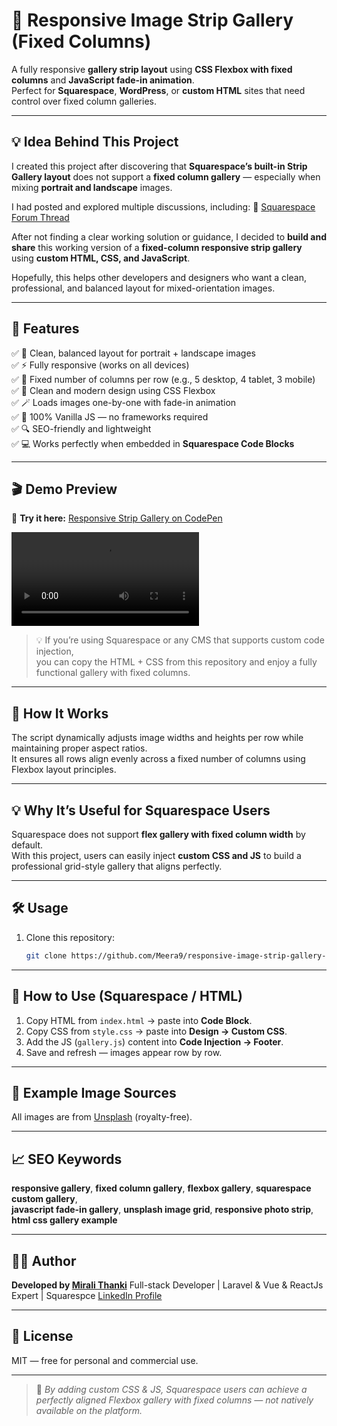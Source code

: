 # 🌿 Responsive Image Strip Gallery (Fixed Columns)

A fully responsive **gallery strip layout** using **CSS Flexbox with fixed columns** and **JavaScript fade-in animation**.  
Perfect for **Squarespace**, **WordPress**, or **custom HTML** sites that need control over fixed column galleries.

---

## 💡 Idea Behind This Project

I created this project after discovering that **Squarespace’s built-in Strip Gallery layout** does not support a **fixed column gallery** — especially when mixing **portrait and landscape** images.

I had posted and explored multiple discussions, including:
🔗 [Squarespace Forum Thread](https://forum.squarespace.com/topic/339316-strips-layout-gallery-mix-with-potrait-and-landscape-with-6-column-with-6-images-same-alignment/#comment-876114)

After not finding a clear working solution or guidance, I decided to **build and share** this working version of a **fixed-column responsive strip gallery** using **custom HTML, CSS, and JavaScript**.

Hopefully, this helps other developers and designers who want a clean, professional, and balanced layout for mixed-orientation images.

---

## 🚀 Features

✅ 📸 Clean, balanced layout for portrait + landscape images  
✅ ⚡ Fully responsive (works on all devices)  
✅ 🧱 Fixed number of columns per row (e.g., 5 desktop, 4 tablet, 3 mobile)  
✅ 🎨 Clean and modern design using CSS Flexbox  
✅ 🪄 Loads images one-by-one with fade-in animation  
✅ 🧠 100% Vanilla JS — no frameworks required  
✅ 🔍 SEO-friendly and lightweight  
✅ 💻 Works perfectly when embedded in **Squarespace Code Blocks**

---

## 🎬 Demo Preview

🔗 **Try it here:** [Responsive Strip Gallery on CodePen](https://codepen.io/meera9/pen/ZExBOBj)

![Gallery Demo](https://github.com/Meera9/responsive-image-strip-gallery-fixed-columns/blob/main/Responsive%20Image%20Strip%20Gallery%20Fixed%20Columns.mp4)

> 💡 If you’re using Squarespace or any CMS that supports custom code injection,  
> you can copy the HTML + CSS from this repository and enjoy a fully functional gallery with fixed columns.

---

## 🧩 How It Works

The script dynamically adjusts image widths and heights per row while maintaining proper aspect ratios.  
It ensures all rows align evenly across a fixed number of columns using Flexbox layout principles.

---

## 💡 Why It’s Useful for Squarespace Users

Squarespace does not support **flex gallery with fixed column width** by default.  
With this project, users can easily inject **custom CSS and JS** to build a professional grid-style gallery that aligns perfectly.

---

## 🛠️ Usage

1. Clone this repository:
   ```bash
   git clone https://github.com/Meera9/responsive-image-strip-gallery-fixed-columns.git

---

## 🧠 How to Use (Squarespace / HTML)

1. Copy HTML from `index.html` → paste into **Code Block**.  
2. Copy CSS from `style.css` → paste into **Design → Custom CSS**.  
3. Add the JS (`gallery.js`) content into **Code Injection → Footer**.  
4. Save and refresh — images appear row by row.

---

## 📸 Example Image Sources

All images are from [Unsplash](https://unsplash.com) (royalty-free).

---

## 📈 SEO Keywords

**responsive gallery**, **fixed column gallery**, **flexbox gallery**, **squarespace custom gallery**,  
**javascript fade-in gallery**, **unsplash image grid**, **responsive photo strip**,  
**html css gallery example**

---

## 🧑‍💻 Author

**Developed by [Mirali Thanki](https://github.com/Meera9)**
Full-stack Developer | Laravel & Vue & ReactJs Expert | Squarespce
[LinkedIn Profile](https://www.linkedin.com/in/mirali-thanki-4487b3122/)

---

## 🪪 License

MIT — free for personal and commercial use.

---

> 💬 *By adding custom CSS & JS, Squarespace users can achieve a perfectly aligned Flexbox gallery with fixed columns — not natively available on the platform.*
